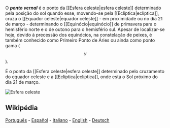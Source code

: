 O ***ponto vernal*** é o ponto da [[Esfera celeste|esfera celeste]] determinado pela posição do sol quando esse, movendo-se pela [[Eclíptica|eclíptica]], cruza o [[Equador celeste|equador celeste]] - em proximidade ou no dia 21 de março - determinando o [[Equinócio|equinócio]] de primavera para o hemisfério norte e o de outono para o hemisfério sul. Apesar de localizar-se hoje, devido à precessão dos equinócios, na constelação de peixes, é também conhecido como Primeiro Ponto de Áries ou ainda como ponto gama ($$\gamma$$).

É o ponto da [[Esfera celeste|esfera celeste]] determinado pelo cruzamento do equador celeste e a [[Eclíptica|eclíptica]], onde está o Sol próximo do dia 21 de março.

![Esfera celeste](https://upload.wikimedia.org/wikipedia/commons/5/58/Ast_esfera.png)

## Wikipédia

[Português](https://pt.wikipedia.org/wiki/Ponto_vernal) - [Español](https://es.wikipedia.org/wiki/Punto_Aries) - [Italiano](https://it.wikipedia.org/wiki/Punto_vernale) - [English](https://en.wikipedia.org/wiki/First_Point_of_Aries) - [Deutsch](https://de.wikipedia.org/wiki/Fr%C3%BChlingspunkt)